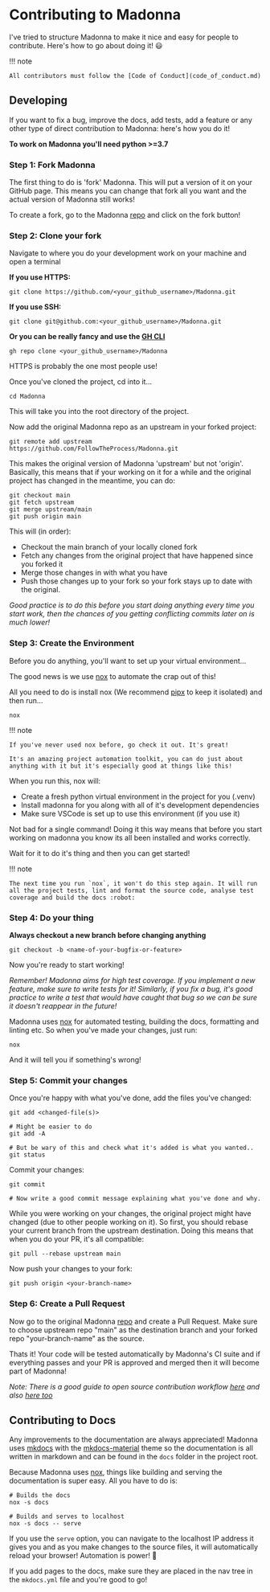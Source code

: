 # Contributing to Madonna

I've tried to structure Madonna to make it nice and easy for people to contribute. Here's how to go about doing it! :smiley:

!!! note

    All contributors must follow the [Code of Conduct](code_of_conduct.md)

## Developing

If you want to fix a bug, improve the docs, add tests, add a feature or any other type of direct contribution to Madonna: here's how you do it!

**To work on Madonna you'll need python >=3.7**

### Step 1: Fork Madonna

The first thing to do is 'fork' Madonna. This will put a version of it on your GitHub page. This means you can change that fork all you want and the actual version of Madonna still works!

To create a fork, go to the Madonna [repo] and click on the fork button!

### Step 2: Clone your fork

Navigate to where you do your development work on your machine and open a terminal

**If you use HTTPS:**

```shell
git clone https://github.com/<your_github_username>/Madonna.git
```

**If you use SSH:**

```shell
git clone git@github.com:<your_github_username>/Madonna.git
```

**Or you can be really fancy and use the [GH CLI]**

```shell
gh repo clone <your_github_username>/Madonna
```

HTTPS is probably the one most people use!

Once you've cloned the project, cd into it...

```shell
cd Madonna
```

This will take you into the root directory of the project.

Now add the original Madonna repo as an upstream in your forked project:

```shell
git remote add upstream https://github.com/FollowTheProcess/Madonna.git
```

This makes the original version of Madonna 'upstream' but not 'origin'. Basically, this means that if your working on it for a while and the original project has changed in the meantime, you can do:

```shell
git checkout main
git fetch upstream
git merge upstream/main
git push origin main
```

This will (in order):

* Checkout the main branch of your locally cloned fork
* Fetch any changes from the original project that have happened since you forked it
* Merge those changes in with what you have
* Push those changes up to your fork so your fork stays up to date with the original.

*Good practice is to do this before you start doing anything every time you start work, then the chances of you getting conflicting commits later on is much lower!*

### Step 3: Create the Environment

Before you do anything, you'll want to set up your virtual environment...

The good news is we use [nox] to automate the crap out of this!

All you need to do is install nox (We recommend [pipx] to keep it isolated) and then run...

```shell
nox
```

!!! note

    If you've never used nox before, go check it out. It's great!

    It's an amazing project automation toolkit, you can do just about anything with it but it's especially good at things like this!

When you run this, nox will:

* Create a fresh python virtual environment in the project for you (.venv)
* Install madonna for you along with all of it's development dependencies
* Make sure VSCode is set up to use this environment (if you use it)

Not bad for a single command! Doing it this way means that before you start working on madonna you know its all been installed and works correctly.

Wait for it to do it's thing and then you can get started!

!!! note

    The next time you run `nox`, it won't do this step again. It will run all the project tests, lint and format the source code, analyse test coverage and build the docs :robot:

### Step 4: Do your thing

**Always checkout a new branch before changing anything**

```shell
git checkout -b <name-of-your-bugfix-or-feature>
```

Now you're ready to start working!

*Remember! Madonna aims for high test coverage. If you implement a new feature, make sure to write tests for it! Similarly, if you fix a bug, it's good practice to write a test that would have caught that bug so we can be sure it doesn't reappear in the future!*

Madonna uses [nox] for automated testing, building the docs, formatting and linting etc. So when you've made your changes, just run:

```shell
nox
```

And it will tell you if something's wrong!

### Step 5: Commit your changes

Once you're happy with what you've done, add the files you've changed:

```shell
git add <changed-file(s)>

# Might be easier to do
git add -A

# But be wary of this and check what it's added is what you wanted..
git status
```

Commit your changes:

```shell
git commit

# Now write a good commit message explaining what you've done and why.
```

While you were working on your changes, the original project might have changed (due to other people working on it). So first, you should rebase your current branch from the upstream destination. Doing this means that when you do your PR, it's all compatible:

```shell
git pull --rebase upstream main
```

Now push your changes to your fork:

```shell
git push origin <your-branch-name>
```

### Step 6: Create a Pull Request

Now go to the original Madonna [repo] and create a Pull Request. Make sure to choose upstream repo "main" as the destination branch and your forked repo "your-branch-name" as the source.

Thats it! Your code will be tested automatically by Madonna's CI suite and if everything passes and your PR is approved and merged then it will become part of Madonna!

*Note: There is a good guide to open source contribution workflow [here] and also [here too]*

## Contributing to Docs

Any improvements to the documentation are always appreciated! Madonna uses [mkdocs] with the [mkdocs-material] theme so the documentation is all written in markdown and can be found in the `docs` folder in the project root.

Because Madonna uses [nox], things like building and serving the documentation is super easy. All you have to do is:

```shell
# Builds the docs
nox -s docs

# Builds and serves to localhost
nox -s docs -- serve
```

If you use the `serve` option, you can navigate to the localhost IP address it gives you and as you make changes to the source files, it will automatically reload your browser! Automation is power! :robot:

If you add pages to the docs, make sure they are placed in the nav tree in the `mkdocs.yml` file and you're good to go!

[GH CLI]: https://cli.github.com
[nox]: https://nox.thea.codes/en/stable/
[repo]: https://github.com/FollowTheProcess/Madonna
[here]: https://stackoverflow.com/questions/20956154/whats-the-workflow-to-contribute-to-an-open-source-project-using-git-pull-reque
[here too]: https://github.com/asmeurer/git-workflow
[mkdocs]: https://www.mkdocs.org
[mkdocs-material]: https://squidfunk.github.io/mkdocs-material/
[pipx]: https://pypa.github.io/pipx/installation/
